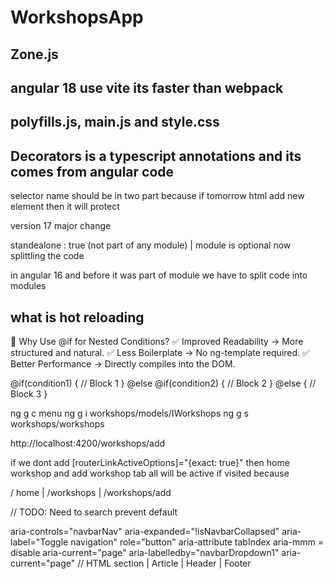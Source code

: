 # WorkshopsApp

## Zone.js

## angular 18 use vite its faster than webpack

## polyfills.js, main.js and style.css

## Decorators is a typescript annotations and its comes from angular code

selector name should be in two part because if tomorrow html add new element then it will protect

version 17 major change

standealone : true (not part of any module) | module is optional now splittling the code

in angular 16 and before it was part of module we have to split code into modules

## what is hot reloading

🎯 Why Use @if for Nested Conditions?
✅ Improved Readability → More structured and natural.
✅ Less Boilerplate → No ng-template required.
✅ Better Performance → Directly compiles into the DOM.

@if(condition1) {
// Block 1
} @else @if(condition2) {
// Block 2
} @else {
// Block 3
}

ng g c menu
ng g i workshops/models/IWorkshops
ng g s workshops/workshops

http://localhost:4200/workshops/add

if we dont add [routerLinkActiveOptions]="{exact: true}"
then home workshop and add workshop tab all will be active if visited because

/ home | /workshops | /workshops/add

// TODO: Need to search
prevent default

aria-controls="navbarNav"
aria-expanded="!isNavbarCollapsed"
aria-label="Toggle navigation"
role="button"
aria-attribute
tabIndex
aria-mmm = disable
aria-current="page"
aria-labelledby="navbarDropdown1"
aria-current="page"
// HTML
section | Article | Header | Footer

